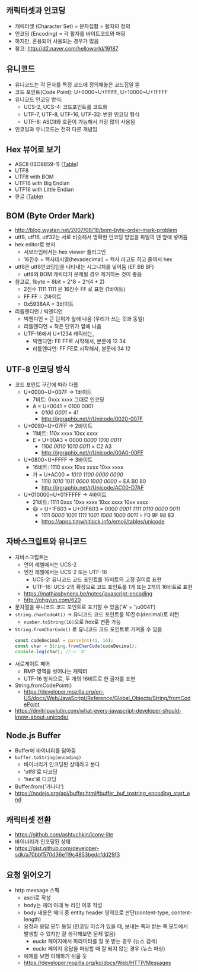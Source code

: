 ## 캐릭터셋과 인코딩
- 캐릭터셋 (Character Set) = 문자집합 = 활자의 정의
- 인코딩 (Encoding) = 각 활자를 바이트코드와 매핑
- 하지만, 혼용되어 사용되는 경우가 많음
- 참고: http://d2.naver.com/helloworld/19187

## 유니코드
- 유니코드는 각 문자를 특정 코드에 정의해놓은 코드집일 뿐
- 코드 포인트(Code Point): U+0000~U+FFFF, U+10000~U+1FFFF
- 유니코드 인코딩 방식:
    - UCS-2, UCS-4: 코드포인트를 코드화
    - UTF-7, UTF-8, UTF-16, UTF-32: 변환 인코딩 형식
    - UTF-8: ASCII와 호환이 가능해서 가장 많이 사용됨
- 인코딩과 유니코드는 전혀 다른 개념임

## Hex 뷰어로 보기
- ASCII (ISO8859-1) ([Table](https://cs.stanford.edu/~miles/iso8859.html))
- UTF8
- UTF8 with BOM
- UTF16 with Big Endian
- UTF16 with Little Endian
- 한글 ([Table](http://jrgraphix.net/r/Unicode/AC00-D7AF))

## BOM (Byte Order Mark)
- http://blog.wystan.net/2007/08/18/bom-byte-order-mark-problem
- utf8, utf16, utf32는 서로 비슷해서 명확한 인코딩 방법을 파일의 맨 앞에 넣어둠
- hex editor로 보자
    - 서브라임에서는 hex viewer 플러그인
    - 16진수 = 헥사데시멀(hexadecimal) = 헥사 라고도 하고 줄여서 hex
- utf8은 utf8인코딩임을 나타내는 시그니처를 넣어둠 (EF BB BF)
    - utf8의 BOM 캐릭터가 문제될 경우 제거하는 것이 좋음
- 참고로, 1byte = 8bit = 2^8 = 2^(4 * 2)
    - 2진수 1111 1111 은 16진수 FF 로 표현 (1바이트)
    - FF FF = 2바이트
    - 0x5938AA = 3바이트
- 리틀엔디언 / 빅엔디언
    - 빅엔디언 = 큰 단위가 앞에 나옴 (우리가 쓰는 것과 동일)
    - 리틀엔디언 = 작은 단위가 앞에 나옴
    - UTF-16에서 U+1234 캐릭터는,
        - 빅엔디언: FE FF로 시작해서, 본문에 12 34
        - 리틀엔디언: FF FE로 시작해서, 본문에 34 12

## UTF-8 인코딩 방식
- 코드 포인트 구간에 따라 다름
    - U+0000~U+007F -> 1바이트
        - 7비트: 0xxx xxxx 그대로 인코딩
        - A = U+0041 = 0100 0001
            - 0*100 0001* = 41
            - http://jrgraphix.net/r/Unicode/0020-007F
    - U+0080~U+07FF -> 2바이트
        - 11비트: 110x xxxx 10xx xxxx
        - £ = U+00A3 = 0000 0*000 1010 0011*
            - 110*0 0010* 10*10 0011* = C2 A3
            - http://jrgraphix.net/r/Unicode/00A0-00FF
    - U+0800~U+FFFF -> 3바이트
        - 16비트: 1110 xxxx 10xx xxxx 10xx xxxx
        - 가 = U+AC00 = *1010 1100 0000 0000*
            - 1110 *1010* 10*11 0000* 10*00 0000* = EA B0 80
            - http://jrgraphix.net/r/Unicode/AC00-D7AF
    - U+010000~U+01FFFFF -> 4바이트
        - 21비트: 1111 0xxx 10xx xxxx 10xx xxxx 10xx xxxx
        - 😃 = U+1F603 = U+01F603 = 000*0 0001 1111 0110 0000 0011*
            - 1111 0*000* 10*01 1111* 10*01 1000* 10*00 0011* = F0 9F 98 83
            - https://apps.timwhitlock.info/emoji/tables/unicode

## 자바스크립트와 유니코드
* 자바스크립트는
    * 언어 레벨에서는 UCS-2
    * 엔진 레벨에서는 UCS-2 또는 UTF-16
        * UCS-2: 유니코드 코드 포인트를 16비트의 고정 길이로 표현
        * UTF-16: UCS-2의 확장으로 코드 포인트를 1개 또는 2개의 16비트로 표현
    * https://mathiasbynens.be/notes/javascript-encoding
    * http://ohgyun.com/620
* 문자열을 유니코드 코드 포인트로 표기할 수 있음('A' = '\u0041')
* `string.charCodeAt()` -> 유니코드 코드 포인트를 10진수(decimal)로 리턴
    * `number.toString(16)`으로 hex로 변환 가능
* `String.fromCharCode()` 로 유니코드 코드 포인트로 가져올 수 있음
    ```js
    const codeDecimal = parseInt(41, 16);
    const char = String.fromCharCode(codeDecimal);
    console.log(char); //-> 'A'
    ```
* 서로게이트 페어
    * BMP 영역을 벗어나는 캐릭터
    * UTF-16 방식으로, 두 개의 16비트로 한 글자를 표현
* String.fromCodePoint()
    * https://developer.mozilla.org/en-US/docs/Web/JavaScript/Reference/Global_Objects/String/fromCodePoint
* https://dmitripavlutin.com/what-every-javascript-developer-should-know-about-unicode/

## Node.js Buffer
* Buffer에 바이너리를 담아둠
* `buffer.toString(encoding)`
    * 바이너리가 인코딩된 상태라고 본다
    * 'utf8'로 디코딩
    * 'hex'로 디코딩
* Buffer.from('가나다')
* https://nodejs.org/api/buffer.html#buffer_buf_tostring_encoding_start_end

## 캐릭터셋 전환
* https://github.com/ashtuchkin/iconv-lite 
* 바이너리가 인코딩된 상태
* https://gist.github.com/developer-sdk/a70bbf570d36e119c4853bedcfdd29f3 

## 요청 읽어오기
* http message 스펙
    * ascii로 작성 
    * body는 헤더 아래 뉴 라인 이후 작성
    * body 내용은 헤더 중 entity header 영역으로 판단(content-type, content-length)
    * 요청과 응답 모두 동일 (인코딩 이슈가 있을 때, 보내는 쪽과 받는 쪽 모두에서 발생할 수 있지만 잘 생각해보면 문제 없음)
        * euckr 페이지에서 파라미터를 잘 못 받는 경우 (뉴스 검색)
        * euckr 페이지 응답을 파싱할 때 잘 되지 않는 경우 (뉴스 파싱)
    * 예제를 보면 이해하기 쉬울 듯
    * https://developer.mozilla.org/ko/docs/Web/HTTP/Messages
